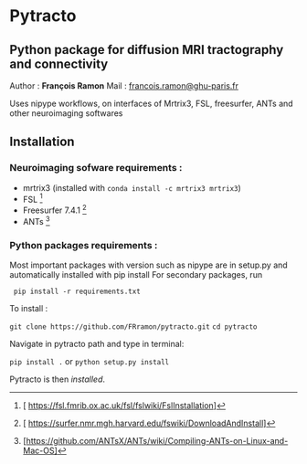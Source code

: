 # Pytracto

## Python package for diffusion MRI tractography and connectivity

Author : **François Ramon**
Mail : francois.ramon@ghu-paris.fr

Uses nipype workflows, on interfaces of Mrtrix3, FSL, freesurfer, ANTs and other neuroimaging softwares

## Installation 

### Neuroimaging sofware requirements : 

- mrtrix3 (installed with `conda install -c mrtrix3 mrtrix3`)
- FSL [^1]
- Freesurfer 7.4.1 [^2]
- ANTs [^3]

### Python packages requirements :

Most important packages with version such as nipype are in setup.py and automatically installed with pip install
For secondary packages, run

` pip install -r requirements.txt`

To install : 

`git clone https://github.com/FRramon/pytracto.git`
`cd pytracto`

Navigate in pytracto path and type in terminal:

`pip install .` or ```python setup.py install```

Pytracto is then *installed*.

[^1]: [ https://fsl.fmrib.ox.ac.uk/fsl/fslwiki/FslInstallation]
[^2]: [ https://surfer.nmr.mgh.harvard.edu/fswiki/DownloadAndInstall]
[^3]: [https://github.com/ANTsX/ANTs/wiki/Compiling-ANTs-on-Linux-and-Mac-OS]